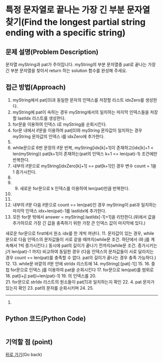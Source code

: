 # 특정 문자열로 끝나는 가장 긴 부분 문자열 찾기(Find the longest partial string ending with a specific string)

## 문제 설명(Problem Description)
문자열 myString과 pat가 주어집니다. myString의 부분 문자열중 pat로 끝나는 가장 긴 부분 문자열을 찾아서 return 하는 solution 함수를 완성해 주세요.

## 접근 방법(Approach)
1. myString에서 pat[0]과 동일한 문자의 인덱스를 저장할 리스트 idxZero를 생성한다.
2. myString에 pat이 속하는 경우 myString에서의 일치하는 마지막 인덱스들을 저장할 lastIdx 리스트를 생성한다.
3. for문을 이용하여 인덱스 i로 myString을 순회시킨다.
4. for문 내에서 if문을 이용하여 pat[0]와 myString 문자값이 일치하는 경우 myString 문자값의 인덱스 i를 idxZero에 추가한다.
5. 
6. while문으로 6번 문장의 if문 반복, myString[idx[k]+1]이 존재하고(idx[k]+1 < len(myString)) pat[k+1]이 존재하는(pat의 인덱스 k+1 <= len(pat)-1) 조건에만 반복한다.
7. 내부의 if문으로 myString[idxZero[k]+1] == pat[k+1]인 경우 변수 count = 1을 1 증가시킨다.
8. 
9. 9. 새로운 for문으로 k 인덱스를 이용하여 len(pat)만큼 반복한다.
10. 
11. 
12. 내부의 if문 다음 if문으로 count == len(pat)인 경우 myString이 pat과 일치하는 마지막 인덱스 idx+len(pat)-1를 lastIdx에 추가한다.
13. 모든 for문 밖에서 answer = myString[:lastIdx[-1]+1]을 리턴한다.(뒤에서 값을 추가하므로 가장 긴 값을 충족하기 위한 가장 큰 인덱스 값이 마지막에 있다.)

새로운 for문으로 first에서 원소 idx를 한 개씩 꺼낸다.
11.  문자값이 있는 경우, while문으로 다음 인덱스의 문자값들이 서로 같을 때까지(while문 조건. 하단에서 i와 j를 계속해서 1씩 증가시킨다.) 동시에 pat의 길이가 끝나기 전까지(while문 조건. 증가시키는 j가 len(pat)-1 까지) 비교하여 동일한 경우 
(다음 인덱스의 문자값들이 서로 달라지는 경우 count == len(pat)를 충족할 수 없다. pat의 길이가 끝나는 경우 충족 가능하다.)
12. 
13. while문 바깥의 if문 안에  strIdx 리스트에
14. myString[:[pat[-1]] 
15.
16. 중첩 for문으로 인덱스 j를 이용하여 pat을 순회시킨다 
17. for문으로 len(pat)를 범위로
18. pat[i+j] pat[i+len(pat)-1]
19. 의 인덱스를
20.  
21. for문으로 strIdx 리스트의 원소들이 pat[1]과 일치하는지 확인
22.  4. pat 문자가 있는지 확인
23.  pat의 문자를 순회시키며
24. 
25. 

---

1. 
   
## Python 코드(Python Code)
```

```

## 기억할 점 (point)

[뒤로 가기](../README.md)(Go back)
